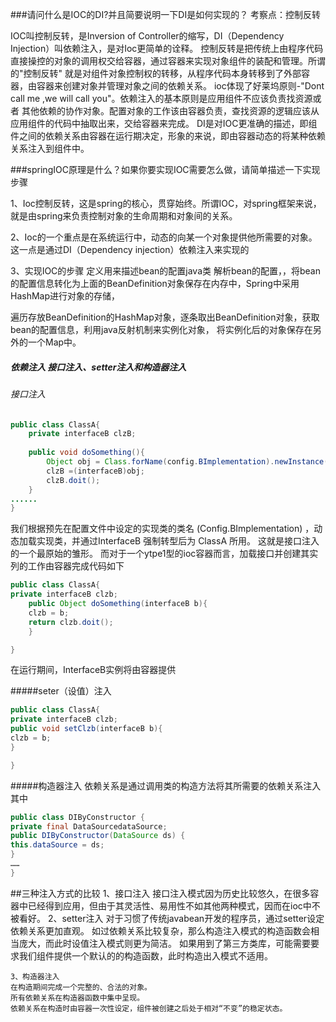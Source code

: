 ###请问什么是IOC的DI?并且简要说明一下DI是如何实现的？
    考察点：控制反转

IOC叫控制反转，是Inversion of Controller的缩写，DI（Dependency Injection）叫依赖注入，是对Ioc更简单的诠释。
控制反转是把传统上由程序代码直接操控的对象的调用权交给容器，通过容器来实现对象组件的装配和管理。所谓的"控制反转"
就是对组件对象控制权的转移，从程序代码本身转移到了外部容器，由容器来创建对象并管理对象之间的依赖关系。
ioc体现了好莱坞原则-"Dont call me ,we will call you"。依赖注入的基本原则是应用组件不应该负责找资源或者
其他依赖的协作对象。配置对象的工作该由容器负责，查找资源的逻辑应该从应用组件的代码中抽取出来，交给容器来完成。
DI是对IOC更准确的描述，即组件之间的依赖关系由容器在运行期决定，形象的来说，即由容器动态的将某种依赖关系注入到组件中。

###springIOC原理是什么？如果你要实现IOC需要怎么做，请简单描述一下实现步骤

1、Ioc控制反转，这是spring的核心，贯穿始终。所谓IOC，对spring框架来说，就是由spring来负责控制对象的生命周期和对象间的关系。

2、Ioc的一个重点是在系统运行中，动态的向某一个对象提供他所需要的对象。这一点是通过DI（Dependency injection）依赖注入来实现的

3、实现IOC的步骤
定义用来描述bean的配置java类
解析bean的配置，，将bean的配置信息转化为上面的BeanDefinition对象保存在内存中，Spring中采用HashMap进行对象的存储，

遍历存放BeanDefinition的HashMap对象，逐条取出BeanDefinition对象，获取bean的配置信息，利用java反射机制来实例化对象，
将实例化后的对象保存在另外的一个Map中。

##### 依赖注入 接口注入、setter注入和构造器注入

###### 接口注入

```java
public class ClassA{
    private interfaceB clzB;
    
    public void doSomething(){
        Object obj = Class.forName(config.BImplementation).newInstance();
        clzB =(interfaceB)obj;
        clzB.doit();
    }    
......
}
```

我们根据预先在配置文件中设定的实现类的类名 (Config.BImplementation) ，动态加载实现类，并通过InterfaceB 强制转型后为 ClassA 所用。
这就是接口注入的一个最原始的雏形。
而对于一个ytpe1型的ioc容器而言，加载接口并创建其实列的工作由容器完成代码如下

````java
public class ClassA{
private interfaceB clzb;
    public Object doSomething(interfaceB b){
    clzb = b;
    return clzb.doit();
    }

}
````
在运行期间，InterfaceB实例将由容器提供

#####seter（设值）注入

```java
public class ClassA{
private interfaceB clzb;
public void setClzb(interfaceB b){
clzb = b;
}

}
```


#####构造器注入
    依赖关系是通过调用类的构造方法将其所需要的依赖关系注入其中

```java
public class DIByConstructor { 
private final DataSourcedataSource;
public DIByConstructor(DataSource ds) {
this.dataSource = ds;
}
……
}
```

##三种注入方式的比较
    1、接口注入
    接口注入模式因为历史比较悠久，在很多容器中已经得到应用，但由于其灵活性、易用性不如其他两种模式，因而在ioc中不被看好。
    2、setter注入
    对于习惯了传统javabean开发的程序员，通过setter设定依赖关系更加直观。
    如过依赖关系比较复杂，那么构造注入模式的构造函数会相当庞大，而此时设值注入模式则更为简洁。
    如果用到了第三方类库，可能需要要求我们组件提供一个默认的的构造函数，此时构造出入模式不适用。
    
    3、构造器注入
    在构造期间完成一个完整的、合法的对象。
    所有依赖关系在构造器函数中集中呈现。
    依赖关系在构造时由容器一次性设定，组件被创建之后处于相对“不变”的稳定状态。
    
